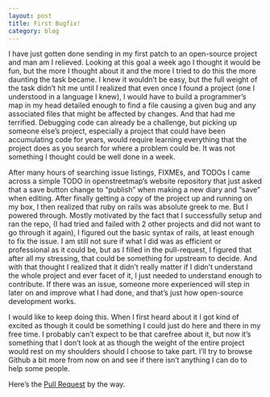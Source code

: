 ```yaml
---
layout: post
title: First Bugfix!
category: blog
---
```


I have just gotten done sending in my first patch to an open-source project and man am I relieved. Looking at this goal a week ago I thought it would be fun, but the more I thought about it and the more I tried to do this the more daunting the task became.
I knew it wouldn’t be easy, but the full weight of the task didn’t hit me until I realized that even once I found a project (one I understood in a language I knew), I would have to build a programmer’s map in my head detailed enough to find a file causing a given bug and any associated files that might be affected by changes. And that had me terrified. Debugging code can already be a challenge, but picking up someone else’s project, especially a project that could have been accumulating code for years, would require learning everything that the project does as you search for where a problem could be. It was not something I thought could be well done in a week.

After many hours of searching issue listings, FIXMEs, and TODOs I came across a simple TODO in openstreetmap‘s website repository that just asked that a save button change to “publish” when making a new diary and “save” when editing. After finally getting a copy of the project up and running on my box, I then realized that ruby on rails was absolute greek to me. But I powered through. Mostly motivated by the fact that I successfully setup and ran the repo, (I had tried and failed with 2 other projects and did not want to go through it again), I figured out the basic syntax of rails, at least enough to fix the issue. I am still not sure if what I did was as efficient or professional as it could be, but as I filled in the pull-request, I figured that after all my stressing, that could be something for upstream to decide. 
And with that thought I realized that it didn’t really matter if I didn’t understand the whole project and ever facet of it, I just needed to understand enough to contribute. If there was an issue, someone more experienced will step in later on and improve what I had done, and that’s just how open-source development works.

I would like to keep doing this. When I first heard about it I got kind of excited as though it could be something I could just do here and there in my free time. I probably can’t expect to be that carefree about it, but now it’s something that I don’t look at as though the weight of the entire project would rest on my shoulders should I choose to take part. I’ll try to browse Github a bit more from now on and see if there isn’t anything I can do to help some people.

Here’s the [Pull Request](https://github.com/openstreetmap/openstreetmap-website/pull/903) by the way.
